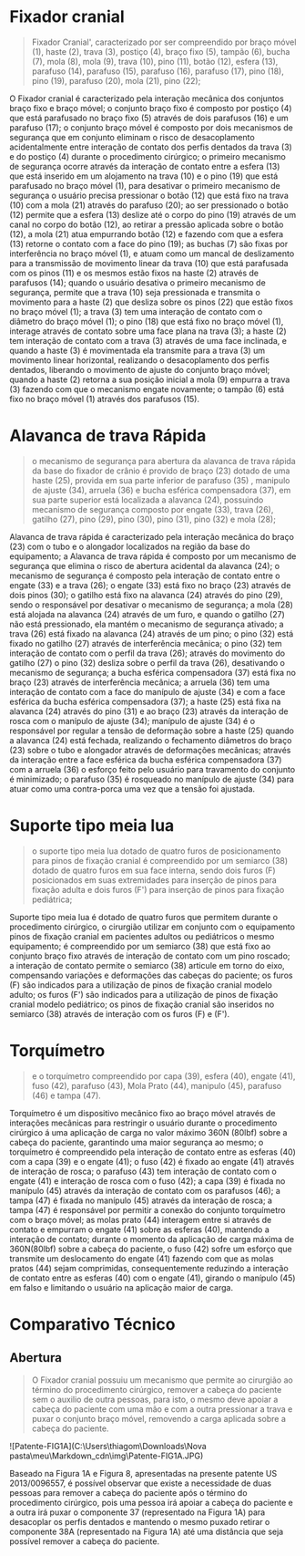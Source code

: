 # Fixador cranial

> Fixador Cranial', caracterizado por ser compreendido por braço móvel (1), haste (2), trava (3), postiço (4), braço fixo (5), tampão (6), bucha (7), mola (8), mola (9), trava (10), pino (11), botão (12), esfera (13), parafuso (14), parafuso (15), parafuso (16), parafuso (17), pino (18), pino (19), parafuso (20), mola (21), pino (22); 



O Fixador cranial é caracterizado pela interação mecânica dos conjuntos braço fixo e braço móvel; o conjunto braço fixo é composto por postiço (4) que está parafusado no braço fixo (5) através de dois parafusos (16) e um parafuso (17); o conjunto braço móvel é composto por dois mecanismos de segurança que em conjunto eliminam o risco de desacoplamento acidentalmente entre interação de contato dos perfis dentados da trava (3) e do postiço (4) durante o procedimento cirúrgico; o primeiro mecanismo de segurança ocorre através da interação de contato entre a esfera (13) que está inserido em um alojamento na trava (10) e o pino (19) que está parafusado no braço móvel (1), para desativar o primeiro mecanismo de segurança o usuário precisa pressionar o botão (12) que está fixo na trava (10) com a mola (21) através do parafuso (20); ao ser pressionado o botão (12) permite que a esfera (13) deslize até o corpo do pino (19) através de um canal no corpo do botão (12), ao retirar a pressão aplicada sobre o botão (12), a mola (21) atua empurrando botão (12) e fazendo com que a esfera (13) retorne o contato com a face do pino (19); as buchas (7) são fixas por interferência no braço móvel (1), e atuam como um mancal de deslizamento para a transmissão de movimento linear da trava (10) que está parafusada com os pinos (11) e os mesmos estão fixos na haste (2) através de parafusos (14); quando o usuário desativa o primeiro mecanismo de segurança, permite que a trava (10) seja pressionada e transmita o movimento para a haste (2) que desliza sobre os pinos (22) que estão fixos no braço móvel (1); a trava (3) tem uma interação de contato com o diâmetro do braço móvel (1); o pino (18) que está fixo no braço móvel (1), interage através de contato sobre uma face plana na trava (3); a haste (2) tem interação de contato com a trava (3) através de uma face inclinada, e quando a haste (3) é movimentada ela transmite para a trava (3) um movimento linear horizontal, realizando o desacoplamento dos perfis dentados, liberando o movimento de ajuste do conjunto braço móvel; quando a haste (2) retorna a sua posição inicial a mola (9) empurra a trava (3) fazendo com que o mecanismo engate novamente; o tampão (6) está fixo no braço móvel (1) através dos parafusos (15).



# Alavanca de trava Rápida

> o mecanismo de segurança para abertura da alavanca de trava rápida da base do fixador de crânio é provido de braço (23) dotado de uma haste (25), provida em sua parte inferior de parafuso (35) , manipulo de ajuste (34), arruela (36) e bucha esférica compensadora (37), em sua parte superior está localizada a alavanca (24), possuindo mecanismo de segurança composto por engate (33), trava (26), gatilho (27), pino (29), pino (30), pino (31), pino (32) e mola (28);



Alavanca de trava rápida é caracterizado pela interação mecânica do braço (23) com o tubo e o alongador localizados na região da base do equipamento; a Alavanca de trava rápida é composto por um mecanismo de segurança que elimina o risco de abertura acidental da alavanca (24); o mecanismo de segurança é composto pela interação de contato entre o engate (33) e a trava (26); o engate (33) está fixo no braço (23) através de dois pinos (30); o gatilho está fixo na alavanca (24) através do pino (29), sendo o responsável por desativar o mecanismo de segurança; a mola (28) está alojada na alavanca (24) através de um furo, e quando o gatilho (27) não está pressionado, ela mantém o mecanismo de segurança ativado; a trava (26) está fixado na alavanca (24) através de um pino; o pino (32) está fixado no gatilho (27) através de interferência mecânica; o pino (32) tem interação de contato com o perfil da trava (26); através do movimento do gatilho (27) o pino (32) desliza sobre o perfil da trava (26), desativando o mecanismo de segurança; a bucha esférica compensadora (37) está fixa no braço (23) através de interferência mecânica; a arruela (36) tem uma interação de contato com a face do manípulo de ajuste (34) e com a face esférica da bucha esférica compensadora (37); a haste (25) está fixa na alavanca (24) através do pino (31) e ao braço (23) através da interação de rosca com o manípulo de ajuste (34);  manípulo de ajuste (34) é o responsável por regular a tensão de deformação sobre a haste (25) quando a alavanca (24) está fechada, realizando o fechamento diâmetros do braço (23) sobre o tubo e alongador através de deformações mecânicas; através da interação entre a face esférica da bucha esférica compensadora (37) com a arruela (36) o esforço feito pelo usuário para travamento do conjunto é minimizado; o parafuso (35) é rosqueado no manípulo de ajuste (34) para atuar como uma contra-porca uma vez que a tensão foi ajustada.



# Suporte tipo meia lua

>  o suporte tipo meia lua dotado de quatro furos de posicionamento para pinos de fixação cranial é compreendido por um semiarco (38) dotado de quatro furos em sua face interna, sendo dois furos (F) posicionados em suas extremidades para inserção de pinos para fixação adulta e dois furos (F') para inserção de pinos para fixação pediátrica; 



Suporte tipo meia lua é dotado de quatro furos que permitem durante o procedimento cirúrgico, o cirurgião utilizar em conjunto com o equipamento pinos de fixação cranial em pacientes adultos ou pediátricos o mesmo equipamento; é compreendido por um semiarco (38) que está fixo ao conjunto braço fixo através de interação de contato com um pino roscado; a interação de contato permite o semiarco (38) articule em torno do eixo, compensando variações e deformações das cabeças do paciente; os furos (F) são indicados para a utilização de pinos de fixação cranial modelo adulto; os furos (F') são indicados para a utilização de pinos de fixação cranial modelo pediátrico; os pinos de fixação cranial são inseridos no semiarco (38) através de interação com os furos (F) e (F').



# Torquímetro

> e o torquímetro compreendido por capa (39), esfera (40), engate (41), fuso (42), parafuso (43), Mola Prato (44), manipulo (45), parafuso (46) e tampa (47).



Torquímetro é um dispositivo mecânico fixo ao braço móvel através de interações mecânicas para restringir o usuário durante o procedimento cirúrgico á uma aplicação de carga no valor máximo 360N (80lbf) sobre a cabeça do paciente, garantindo uma maior segurança ao mesmo; o torquímetro é compreendido pela interação de contato entre as esferas (40) com a capa (39) e o engate (41); o fuso (42) é fixado ao engate (41) através de interação de rosca; o parafuso (43) tem interação de contato com o engate (41) e interação de rosca com o fuso (42); a capa (39) é fixada no manípulo (45) através da interação de contato com os parafusos (46); a tampa (47) é fixada no manípulo (45) através da interação de rosca; a tampa (47) é responsável por permitir a conexão do conjunto torquímetro com o braço móvel; as molas prato (44) interagem entre si através de contato e empurram o engate (41) sobre as esferas (40), mantendo a interação de contato; durante o momento da aplicação de carga máxima de 360N(80lbf) sobre a cabeça do paciente, o fuso (42) sofre um esforço que transmite um deslocamento do engate (41) fazendo com que as molas pratos (44) sejam comprimidas, consequentemente reduzindo a interação de contato entre as esferas (40) com o engate (41), girando o manípulo (45) em falso e limitando o usuário na aplicação maior de carga.



# Comparativo Técnico



## Abertura



> O Fixador cranial possuiu um mecanismo que permite ao cirurgião ao término do procedimento cirúrgico, remover a cabeça do paciente sem o auxilio de outra pessoas, para isto, o mesmo deve apoiar a cabeça do paciente com uma mão e com a outra pressionar a trava e puxar o conjunto braço móvel, removendo a carga aplicada sobre a cabeça do paciente.

![Patente-FIG1A](C:\Users\thiagom\Downloads\Nova pasta\meu\Markdown\_cdn\img\Patente-FIG1A.JPG)

Baseado na Figura 1A e Figura 8, apresentadas na presente patente US 2013/0096557, é possível observar que existe a necessidade de duas pessoas para remover a cabeça do paciente após o término do procedimento cirúrgico, pois uma pessoa irá apoiar a cabeça do paciente e a outra irá puxar o componente 37 (representado na Figura 1A) para desacoplar os perfis dentados e mantendo o mesmo puxado retirar o componente 38A (representado na Figura 1A)  até uma distância que seja possível remover a cabeça do paciente.